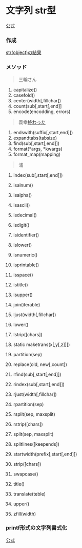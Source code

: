 # 文字列 str型

[公式](https://docs.python.org/ja/3/library/stdtypes.html#str)

### 作成
[str(object)の結果]()
### メソッド
> 三輪さん
1. capitalize()
1. casefold()
1. center(width\[,fillchar])
1. count(sub\[,start\[,end]]
1. encode(encodding, errors)
> 義幸[終わった](https://docs.python.org/ja/3/library/stdtypes.html#str)
1. endswith(suffix\[,start\,end]])
1. expandtabs(tabsize)
1. find(sub\[,start\[,end]])
1. format(*args, *kwargs)
1. format_map(mapping)
> 浦
1. index(sub\[,start\[,end]])
1. isalnum()
1. isalpha()
1. isascii()
1. isdecimal()

1. isdigit()
1. isidentifier()
1. islower()
1. isnumeric()
1. isprintable()
1. isspace()
1. istitle()
1. isupper()
1. join(iterable)
1. ljust(width\[,fillchar])
1. lower()
1. lstrip(\[chars])
1. static maketrans(x\[,y\[,z]]])
1. partition(sep)
1. replace(old, new\[,count])
1. rfind(sub\[,start\[,end]])
1. rindex(sub\[,start\[,end]])
1. rjust(width\[,fillchar])
1. rpartition(sep)
1. rsplit(sep, maxsplit)
1. rstrip(\[chars])
1. split(sep, maxsplit)
1. splitlines(\[keepends])
1. startwidth(prefix\[,start\[,end]])
1. strip(\[chars])
1. swapcase()
1. title()
1. translate(teble)
1. upper()
1. zfill(width)

### printf形式の文字列書式化
[公式](https://docs.python.org/ja/3/library/stdtypes.html#printf-style-string-formatting)

